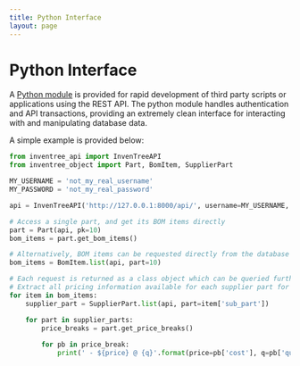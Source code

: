 ```yaml
---
title: Python Interface
layout: page
---
```


# Python Interface

A [Python module](https://github.com/inventree/inventree-python) is provided for rapid development of third party scripts or applications using the REST API. The python module handles authentication and API transactions, providing an extremely clean interface for interacting with and manipulating database data.

A simple example is provided below:

```python
from inventree_api import InvenTreeAPI
from inventree_object import Part, BomItem, SupplierPart

MY_USERNAME = 'not_my_real_username'
MY_PASSWORD = 'not_my_real_password'

api = InvenTreeAPI('http://127.0.0.1:8000/api/', username=MY_USERNAME, password=MY_PASSWORD)

# Access a single part, and get its BOM items directly
part = Part(api, pk=10)
bom_items = part.get_bom_items()

# Alternatively, BOM items can be requested directly from the database
bom_items = BomItem.list(api, part=10)

# Each request is returned as a class object which can be queried further
# Extract all pricing information available for each supplier part for each BOM Item
for item in bom_items:
    supplier_part = SupplierPart.list(api, part=item['sub_part'])

    for part in supplier_parts:
        price_breaks = part.get_price_breaks()
        
        for pb in price_break:
            print(' - ${price} @ {q}'.format(price=pb['cost'], q=pb['quantity']))
```